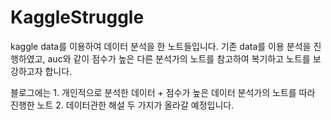 # KaggleStruggle

kaggle data를 이용하여 데이터 분석을 한 노트들입니다.
기존 data를 이용 분석을 진행하였고, auc와 같이 점수가 높은 다른 분석가의 노트를 참고하여 복기하고 노트를 보강하고자 합니다.

블로그에는 1. 개인적으로 분석한 데이터 + 점수가 높은 데이터 분석가의 노트를 따라 진행한 노트 
          2. 데이터관한 해설
두 가지가 올라갈 예정입니다.
